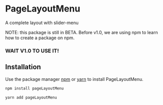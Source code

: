 # PageLayoutMenu

A complete layout with slider-menu

NOTE: this package is still in BETA. Before v1.0, we are using npm to learn how to create a package on npm.

### **WAIT V1.0 TO USE IT!**

## Installation

Use the package manager [npm](https://www.npmjs.com/get-npm) or [yarn](https://classic.yarnpkg.com/en/docs/install/) to install PageLayoutMenu.

```bash
npm install pageLayoutMenu

yarn add pageLayoutMenu


```
